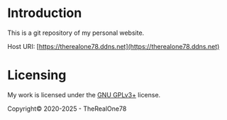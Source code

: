 # Introduction
This is a git repository of my personal website.

Host URI: [https://therealone78.ddns.net](https://therealone78.ddns.net)

# Licensing
My work is licensed under the [GNU GPLv3+](https://www.gnu.org/licenses/gpl-3.0.en.html) license.

Copyright&copy; 2020-2025 - TheRealOne78
